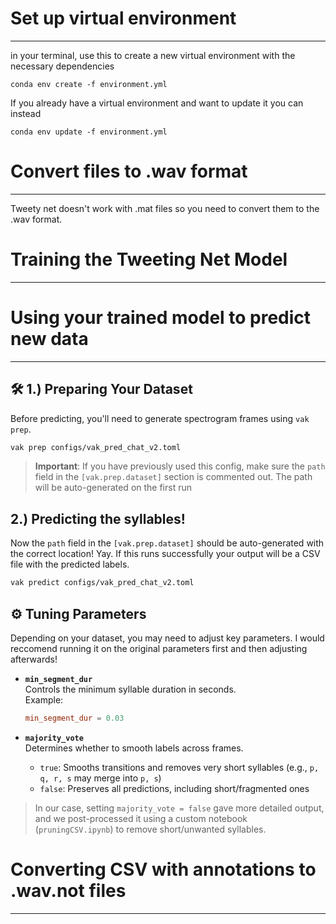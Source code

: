 # Set up virtual environment
---
in your terminal, use this to create a new virtual environment with the necessary dependencies 
```{bash}
conda env create -f environment.yml
```

If you already have a virtual environment and want to update it you can instead
```{bash}
conda env update -f environment.yml
```

# Convert files to .wav format
----
Tweety net doesn't work with .mat files so you need to convert them to the .wav format. 


# Training the Tweeting Net Model
----





# Using your trained model to predict new data
----
## 🛠 1.) Preparing Your Dataset

Before predicting, you'll need to generate spectrogram frames using `vak prep`. 

```bash
vak prep configs/vak_pred_chat_v2.toml
```

> **Important**: If you have previously used this config, make sure the `path` field in the `[vak.prep.dataset]` section is commented out. The path will be auto-generated on the first run

## 2.) Predicting the syllables!
Now the `path` field in the `[vak.prep.dataset]` should be auto-generated with the correct location! Yay. If this runs successfully your output will be a CSV file with the predicted labels.

```bash
vak predict configs/vak_pred_chat_v2.toml
```

## ⚙️ Tuning Parameters

Depending on your dataset, you may need to adjust key parameters. I would reccomend running it on the original parameters first and then adjusting afterwards!

- **`min_segment_dur`**  
  Controls the minimum syllable duration in seconds.  
  Example:  
  ```toml
  min_segment_dur = 0.03
  ```

- **`majority_vote`**  
  Determines whether to smooth labels across frames.  
  - `true`: Smooths transitions and removes very short syllables (e.g., `p, q, r, s` may merge into `p, s`)  
  - `false`: Preserves all predictions, including short/fragmented ones  

> In our case, setting `majority_vote = false` gave more detailed output, and we post-processed it using a custom notebook (`pruningCSV.ipynb`) to remove short/unwanted syllables.


# Converting CSV with annotations to .wav.not files
----
